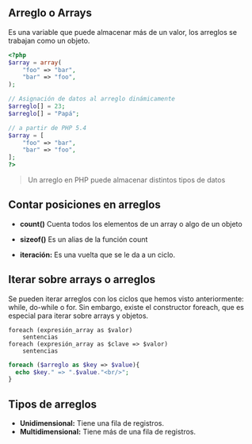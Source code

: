## Arreglo o Arrays
Es una variable que puede almacenar más de un valor, los arreglos se trabajan como un objeto.

```php
<?php
$array = array(
    "foo" => "bar",
    "bar" => "foo",
);

// Asignación de datos al arreglo dinámicamente
$arreglo[] = 23;
$arreglo[] = "Papá";

// a partir de PHP 5.4
$array = [
    "foo" => "bar",
    "bar" => "foo",
];
?>
```

> Un arreglo en PHP puede almacenar distintos tipos de datos

## Contar posiciones en arreglos 
* __count()__ Cuenta todos los elementos de un array o algo de un objeto
* __sizeof()__ Es un alias de la función count

* __iteración:__ Es una vuelta que se le da a un ciclo.

## Iterar sobre arrays o arreglos 
Se pueden iterar arreglos con los ciclos que hemos visto anteriormente: while, do-while o for. Sin embargo, existe el constructor foreach, que es especial para iterar sobre arrays y objetos.

```
foreach (expresión_array as $valor)
    sentencias
foreach (expresión_array as $clave => $valor)
    sentencias
```

```php
foreach ($arreglo as $key => $value){
  echo $key." => ".$value."<br/>";
}
```

## Tipos de arreglos 

* __Unidimensional:__ Tiene una fila de registros.
* __Multidimensional:__ Tiene más de una fila de registros.